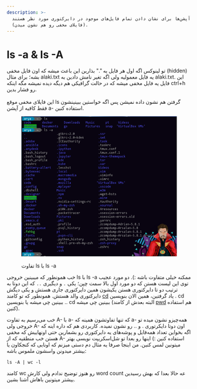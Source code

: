 ```yaml
---
description: >-
  این آپشن‌ها برای نشان دادن تمام فایل‌های موجود در دایرکتوری مورد نظر هستند
  (فایلای مخفی رو هم نشون میدن).
---
```


# ls -a & ls -A

تو لینوکس اگه اول هر فایل یه "." بذارین این باعث میشه که اون فایل مخفی (hidden) بشه؛ برای مثال alaki.txt یه فایل معمولیه ولی اگه تغیر نامش دادین به alaki.txt. این فایل یه فایل مخفی میشه که در حالت گرافیکی هم دیگه دیده نمیشه مگه اینکه ctrl+h رو فشار بدین.\
\
این فایلای مخفی موقع ls گرفتن هم نشون داده نمیشن پس اگه خواستین ببینینشون فقط کافیه از آپشن a- استفاده کنین.

<figure><img src="../../.gitbook/assets/image (1).png" alt=""><figcaption><p>تفاوت ls با ls -a</p></figcaption></figure>

خب همونطور که میبینین خروجی ls با ls -a ممکنه خیلی متفاوت باشه :). دو مورد عجیب توی این لیست هستن که دو مورد اول بالا سمت چپن؛ یکی `.` و دیگیری `..` که این دوتا به ترتیب دو تا دایرکتوری هستن یکیشون همین دایرکتوری جاری هستش و یکی دیگش دایرکتوری والد هستش. همونطور که تو کامند [cd](../../cd.md) یاد گرفتین، همین الان بنویسین . cd ببینین چی میشه یا بنویسین .. cd ببینین چی میشه (البته بعدش از کامند [pwd](../../pwd.md) هم استفاده کنین).



خب می‌رسیم به تفاوت A- با a- که تنها تفاوتشون همینه که a- همه‌چیزو نشون میده تو خروجی ولی A- اون دوتا دایکرتوری . و .. رو نشون نمیده. کاربردی هم که داره اینه که اگه بخواین تعداد همه‌فایل و پوشه‌های یه دایرکتوری رو بشمارین حتی اونهاییش که مخفی هستن خب منطقیه که از A- استفاده کنین :) اینها رو بعدا تو شل‌اسکریپت نویسی بهتر میتونین لمس کنین. من اینجا صرفا یه مثال دم دستی میزنم که اونایی که کنجکاون یا بیشتر میدونن واسشون ملموس باشه:

```
ls -A | wc -l
```

کامند wc رو هنوز توضیح ندادم ولی کارش word count عه حالا بعدا که بهش رسیدین بیشتر میتونین باهاش آشنا بشین.
